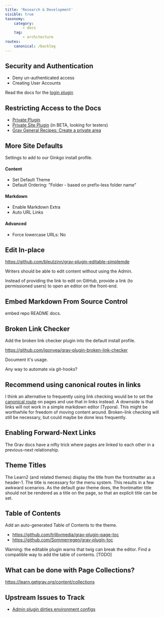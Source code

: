 ```yaml
---
title: 'Research & Development'
visible: true
taxonomy:
    category:
        - docs
    tag:
        - architecture
routes:
    canonical: /backlog
---
```


## Security and Authentication

* Deny un-authenticated access
* Creating User Accounts

Read the docs for the [login plugin](https://github.com/getgrav/grav-plugin-login)

## Restricting Access to the Docs

- [Private Plugin](https://github.com/Diyzzuf/grav-plugin-private)
- [Private Site Plugin](https://github.com/Diyzzuf/grav-plugin-private-site) (in BETA, looking for testers)
- [Grav General Recipes: Create a private area](https://learn.getgrav.org/cookbook/general-recipes#create-a-private-area)

## More Site Defaults
Settings to add to our Ginkgo install profile.

#### Content
* Set Default Theme
* Default Ordering: "Folder  - based on prefix-less folder name"

#### Markdown
* Enable Markdown Extra
* Auto URL Links

#### Advanced
* Force lowercase URLs: No

## Edit In-place

https://github.com/bleutzinn/grav-plugin-editable-simplemde

Writers should be able to edit content without using the Admin.

Instead of providing the link to edit on GitHub, provide a link (to permissioned users) to open an editor on the front-end.

## Embed Markdown From Source Control

embed repo README docs.

## Broken Link Checker

Add the broken link checker plugin into the default install profile.

https://github.com/jgonyea/grav-plugin-broken-link-checker

Document it's usage.

Any way to automate via git-hooks?

## Recommend using canonical routes in links
I think an alternative to frequently using link checking would be to set the [canonical route](https://learn.getgrav.org/content/routing) on pages and use that in links instead. A downside is that links will not work in a simple markdown editor (Typora). This might be worthwhile for freedom of moving content around. Broken-link checking will still be necessary, but could maybe be done less frequently.

## Enabling Forward-Next Links

The Grav docs have a nifty trick where pages are linked to each other in a previous-next relationship.

## Theme Titles

The Learn2 (and related themes) display the title from the frontmatter as a header-1. The title is necessary for the menu system. This results in a few awkward scenarios. As the default grav theme does, the frontmatter title should not be rendered as a title on the page, so that an explicit title can be set. 

## Table of Contents

Add an auto-generated Table of Contents to the theme.
* https://github.com/trilbymedia/grav-plugin-page-toc
* https://github.com/Sommerregen/grav-plugin-toc

Warning: the editable plugin warns that twig can break the editor. Find a compatible way to add the table of contents. [TODO]

## What can be done with Page Collections?

https://learn.getgrav.org/content/collections

## Upstream Issues to Track
* [Admin plugin dirties environment configs](https://github.com/getgrav/grav-plugin-admin/issues/1614)

